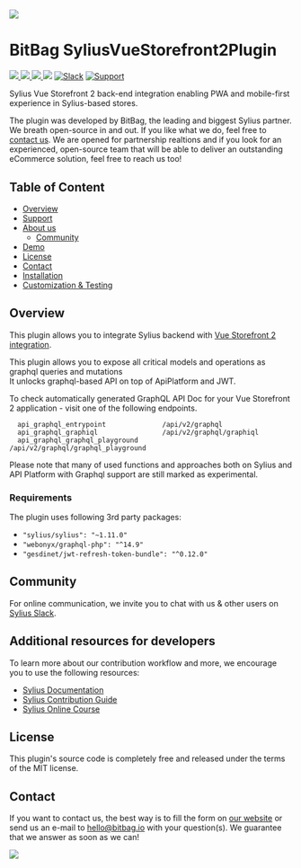 # [![](https://bitbag.io/wp-content/uploads/2022/10/SyliusVueStorefront2Plugin-1.png )](https://bitbag.io/contact-us/?utm_source=github&utm_medium=referral&utm_campaign=plugins_graphql)

# BitBag SyliusVueStorefront2Plugin

[![](https://img.shields.io/packagist/l/bitbag/vue-storefront2-plugin.svg) ](https://packagist.org/packages/bitbag/vue-storefront2-plugin "License") [ ![](https://img.shields.io/packagist/v/bitbag/vue-storefront2-plugin.svg) ](https://packagist.org/packages/bitbag/vue-storefront2-plugin "Version") [ ![](https://img.shields.io/github/workflow/status/BitBagCommerce/SyliusVueStorefront2Plugin/Build) ](https://github.com/BitBagCommerce/SyliusVueStorefront2Plugin/actions "Build status") [![](https://poser.pugx.org/bitbag/vue-storefront2-plugin/downloads)](https://packagist.org/packages/bitbag/vue-storefront2-plugin "Total Downloads") [![Slack](https://img.shields.io/badge/community%20chat-slack-FF1493.svg)](http://sylius-devs.slack.com) [![Support](https://img.shields.io/badge/support-contact%20author-blue])](https://bitbag.io/contact-us/?utm_source=github&utm_medium=referral&utm_campaign=plugins_graphql)

Sylius Vue Storefront 2 back-end integration enabling PWA and mobile-first experience in Sylius-based stores.

The plugin was developed by BitBag, the leading and biggest Sylius partner. We breath open-source in and out. If you like what we do, feel free to [contact us](https://bitbag.io/contact-us). We are opened for partnership realtions and if you look for an experienced, open-source team that will be able to deliver an outstanding eCommerce solution, feel free to reach us too!

## Table of Content

* [Overview](#overview)
* [Support](#we-are-here-to-help)
* [About us](#about-us)
    * [Community](#community)
* [Demo](#demo-sylius-shop)
* [License](#license)
* [Contact](#contact)
* [Installation](doc/installation.md)
* [Customization & Testing](doc/customization.md)

## Overview

This plugin allows you to integrate Sylius backend with [Vue Storefront 2 integration](https://github.com/BitBagCommerce/SyliusVueStorefront2Frontend).

This plugin allows you to expose all critical models and operations as graphql queries and mutations<br />
It unlocks graphql-based API on top of ApiPlatform and JWT.

To check automatically generated GraphQL API Doc for your Vue Storefront 2 application - visit one of the following endpoints.

```
  api_graphql_entrypoint              /api/v2/graphql                                                                   
  api_graphql_graphiql                /api/v2/graphql/graphiql                                                          
  api_graphql_graphql_playground      /api/v2/graphql/graphql_playground
```

Please note that many of used functions and approaches both on Sylius and API Platform with Graphql support are still marked as experimental.

### Requirements

The plugin uses following 3rd party packages: 


- `"sylius/sylius": "~1.11.0"`<br />
- `"webonyx/graphql-php": "^14.9"`<br />
- `"gesdinet/jwt-refresh-token-bundle": "^0.12.0"`


## Community

For online communication, we invite you to chat with us & other users on [Sylius Slack](https://sylius-devs.slack.com/).

## Additional resources for developers

To learn more about our contribution workflow and more, we encourage you to use the following resources:
* [Sylius Documentation](https://docs.sylius.com/en/latest/)
* [Sylius Contribution Guide](https://docs.sylius.com/en/latest/contributing/)
* [Sylius Online Course](https://sylius.com/online-course/)

## License

This plugin's source code is completely free and released under the terms of the MIT license.


## Contact

If you want to contact us, the best way is to fill the form on [our website](https://bitbag.io/contact-us/?utm_source=github&utm_medium=referral&utm_campaign=plugins_graphql) or send us an e-mail to hello@bitbag.io with your question(s). We guarantee that we answer as soon as we can!

[![](https://bitbag.io/wp-content/uploads/2021/08/badges-bitbag.png)](https://bitbag.io/contact-us/?utm_source=github&utm_medium=referral&utm_campaign=plugins_graphql)
